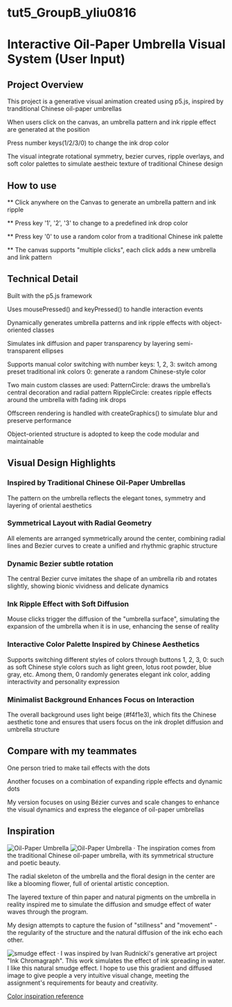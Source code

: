 # tut5_GroupB_yliu0816
# Interactive Oil-Paper Umbrella Visual System (User Input)

## Project Overview
This project is a generative visual animation created using p5.js, inspired by tranditional Chinese oil-paper umbrellas

When users click on the canvas, an umbrella pattern and ink ripple effect are generated at the position

Press number keys(1/2/3/0) to change the ink drop color

The visual integrate rotational symmetry, bezier curves, ripple overlays, and soft color palettes to simulate aestheic texture of traditional Chinese design


## How to use
 ** Click anywhere on the Canvas to generate an umbrella pattern and ink ripple

 ** Press key '1', '2', '3' to change to a predefined ink drop color

 ** Press key '0' to use a random color from a traditional Chinese ink palette

 ** The canvas supports "multiple clicks", each click adds a new umbrella and link pattern


 ## Technical Detail
 Built with the p5.js framework

 Uses mousePressed() and keyPressed() to handle interaction events
 
 Dynamically generates umbrella patterns and ink ripple effects with object-oriented classes


 Simulates ink diffusion and paper transparency by layering semi-transparent ellipses


 Supports manual color switching with number keys:
 1, 2, 3: switch among preset traditional ink colors
 0: generate a random Chinese-style color


 Two main custom classes are used:
 PatternCircle: draws the umbrella’s central decoration and radial pattern
 RippleCircle: creates ripple effects around the umbrella with fading ink drops

 Offscreen rendering is handled with createGraphics() to simulate blur and preserve performance

 Object-oriented structure is adopted to keep the code modular and maintainable


## Visual Design Highlights

 ### Inspired by Traditional Chinese Oil-Paper Umbrellas
 The pattern on the umbrella reflects the elegant tones, symmetry and layering of oriental aesthetics

 ### Symmetrical Layout with Radial Geometry
 All elements are arranged symmetrically around the center, combining radial lines and Bezier curves to create a unified and rhythmic graphic structure

 ### Dynamic Bezier subtle rotation
 The central Bezier curve imitates the shape of an umbrella rib and rotates slightly, showing bionic vividness and delicate dynamics

 ### Ink Ripple Effect with Soft Diffusion
 Mouse clicks trigger the diffusion of the "umbrella surface", simulating the expansion of the umbrella when it is in use, enhancing the sense of reality

 ### Interactive Color Palette Inspired by Chinese Aesthetics
 Supports switching different styles of colors through buttons 1, 2, 3, 0: such as soft Chinese style colors such as light green, lotus root powder, blue gray, etc. Among them, 0 randomly generates elegant ink color, adding interactivity and personality expression

 ### Minimalist Background Enhances Focus on Interaction
 The overall background uses light beige (#f4f1e3), which fits the Chinese aesthetic tone and ensures that users focus on the ink droplet diffusion and umbrella structure


## Compare with my teammates
 One person tried to make tail effects with the dots

 Another focuses on a combination of expanding ripple effects and dynamic dots

 My version focuses on using Bézier curves and scale changes to enhance the visual dynamics and express the elegance of oil-paper umbrellas


## Inspiration

![Oil-Paper Umbrella](images/Oil%20PaperUmbrella%201.jpg)
![Oil-Paper Umbrella](images/Oil%20PaperUmbrella%202.jpg)
· The inspiration comes from the traditional Chinese oil-paper umbrella, with its symmetrical structure and poetic beauty.

The radial skeleton of the umbrella and the floral design in the center are like a blooming flower, full of oriental artistic conception.

The layered texture of thin paper and natural pigments on the umbrella in reality inspired me to simulate the diffusion and smudge effect of water waves through the program.

My design attempts to capture the fusion of "stillness" and "movement" - the regularity of the structure and the natural diffusion of the ink echo each other.


![smudge effect](images/Ivan_Rudnicki.png)
· I was inspired by Ivan Rudnicki's generative art project "Ink Chromagraph". This work simulates the effect of ink spreading in water. I like this natural smudge effect. I hope to use this gradient and diffused image to give people a very intuitive visual change, meeting the assignment's requirements for beauty and creativity.


[Color inspiration reference](https://pixso.cn/designskills/traditional-chinese-color-matching/)


 

